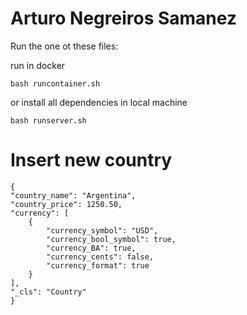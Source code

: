 Arturo Negreiros Samanez
======


Run the one ot these files:


run in docker
```
bash runcontainer.sh
```

or install all dependencies in local machine
```
bash runserver.sh
```






Insert new country
======


```
{
"country_name": "Argentina",
"country_price": 1250.50,
"currency": [
    {
        "currency_symbol": "USD",
        "currency_bool_symbol": true,
        "currency_BA": true,
        "currency_cents": false,
        "currency_format": true
    }
],
"_cls": "Country"
}
```
